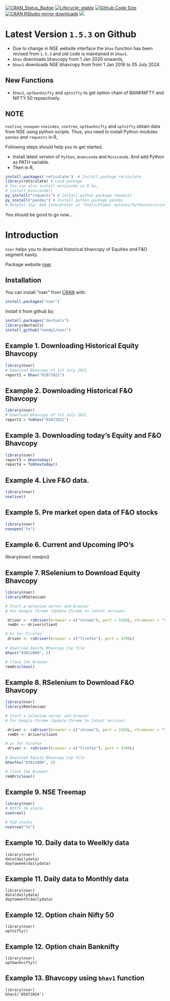 
<!-- README.md is generated from README.Rmd. Please edit that file -->
<!-- badges: start -->

[![CRAN_Status_Badge](https://www.r-pkg.org/badges/version/nser)](https://cran.r-project.org/package=nser)
[![Lifecycle:
stable](https://img.shields.io/badge/lifecycle-stable-brightgreen.svg)](https://lifecycle.r-lib.org/articles/stages.html#stable-1)
[![Github Code Size](https://img.shields.io/github/languages/code-size/nandp1/gpbStat.svg)](https://github.com/nandp1/nser)
[![CRAN RStudio mirror downloads](https://cranlogs.r-pkg.org/badges/last-month/metan?color=orange)](https://r-pkg.org/pkg/nser)
[![](https://cranlogs.r-pkg.org/badges/grand-total/nser)](https://cran.r-project.org/package=nser)

<!-- badges: end -->

# Latest Version `1.5.3` on Github 
  * Due to change in NSE website interface the `bhav` function has been revised from `1.5.3` and old code is maintained in `bhav1`. 
  * `bhav` downloads bhavcopy from 1 Jan 2020 onwards, 
  * `bhav1` downloads NSE bhavcopy from from 1 Jan 2016 to  05 July 2024. 

## New Functions
* `bhav1`, `optbanknifty` and `optnifty` to get option chain of BANKNIFTY and NIFTY 50 repsectively.
  
## NOTE 
`nselive`, `nseopen` `nseindex`, `nsetree`, `optbanknifty` and `optnifty` obtain data from NSE using python scripts. Thus, you need to install Python modules `pandas` and `requests` in R, 

Following steps should help you to get started, 
* Install latest version of `Python`, `Ananconda` and `Miniconda`. And add Python as PATH variable. 
* Then in R, 
``` r
install.packages('reticulate')  # Install package reticulate
library(reticulate) # Load package
# You can also install miniconda in R by,
# install_miniconda()
py_install("requests") # Install python package requests
py_install("pandas") # Install python package pandas
# Helpful tip: Add interpreter in "Tools/Global options/Python/miniconda". 
```
You should be good to go now...

# Introduction

`nser` helps you to download historical bhavcopy of Equities and F&O
segment easily.

Package website [nser](https://nandp1.github.io/nser/)

## Installation

You can install “nser” from
[CRAN](https://cran.r-project.org/package=nser) with:

``` r
install.packages("nser")
```

Install it from github by:

``` r
install.packages("devtools")
library(devtools)
install_github("nandp1/nser")
```

## Example 1. Downloading Historical Equity Bhavcopy

``` r
library(nser)
# Download Bhavcopy of 1st July 2021
report1 = bhav("01072021")
```

## Example 2. Downloading Historical F&O Bhavcopy

``` r
library(nser)
# Download Bhavcopy of 1st July 2021
report2 = fobhav("01072021")
```

## Example 3. Downloading today’s Equity and F&O Bhavcopy

``` r
library(nser)
report3 = bhavtoday()
report4 = fobhavtoday()
```

## Example 4. Live F&O data.

``` r
library(nser)
nselive()
```

## Example 5. Pre market open data of F&O stocks

``` r
library(nser)
nseopen("fo")
```

## Example 6. Current and Upcoming IPO’s

library(nser)
nseipo()

## Example 7. RSelenium to Download Equity Bhavcopy

``` r
library(nser)
library(RSelenium)

# Start a selenium server and browser
# For Google Chrome (Update Chrome to latest version)

 driver <- rsDriver(browser = c("chrome"), port = 3163L, chromever = "91.0.4472.101")
 remDr <- driver$client

# or for Firefox
 driver <- rsDriver(browser = c("firefox"), port = 3799L)
 
# Download Equity Bhavcopy zip file
bhavs("03012000", 2)

# Close the Browser
remDr$close()
```

## Example 8. RSelenium to Download F&O Bhavcopy

``` r
library(nser)
library(RSelenium)

# Start a selenium server and browser
# For Google Chrome (Update Chrome to latest version)

 driver <- rsDriver(browser = c("chrome"), port = 3163L, chromever = "91.0.4472.101")
 remDr <- driver$client

# or for Firefox
 driver <- rsDriver(browser = c("firefox"), port = 3799L)
 
# Download Equity Bhavcopy zip file
bhavfos("03012000", 2)

# Close the Browser
remDr$close()
```

## Example 9. NSE Treemap

``` r
library(nser)
# NIFTY 50 stocks
nsetree()

# F&O stocks
nsetree("fo")
```

## Example 10. Daily data to Weelkly data

    library(nser)
    data(dailydata)
    daytoweek(dailydata)

## Example 11. Daily data to Monthly data

    library(nser)
    data(dailydata)
    daytomonth(dailydata)

## Example 12. Option chain Nifty 50

    library(nser)
    optnifty()

## Example 12. Option chain Banknifty

    library(nser)
    optbanknifty()
    
## Example 13. Bhavcopy using `bhav1` function 

    library(nser)
    bhav1('05072024')
    
    
